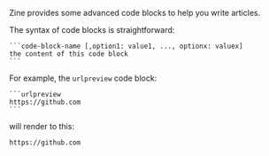 Zine provides some advanced code blocks to help you write articles.

The syntax of code blocks is straightforward:

~~~
```code-block-name [,option1: value1, ..., optionx: valuex]
the content of this code block
```
~~~

For example, the `urlpreview` code block:
~~~
```urlpreview
https://github.com
```
~~~

will render to this:

```urlpreview
https://github.com
```
